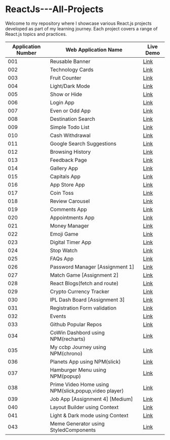 # ReactJs---All-Projects

Welcome to my repository where I showcase various React.js projects developed as part of my learning journey. Each project covers a range of React.js topics and practices.

| Application Number | Web Application Name                | Live Demo                                           |
| -------------- | ---------------------------| --------------------------------------------------- |
| 001            | Reusable Banner             | [Link](http://bvreactjs01.ccbp.tech)               |
| 002            | Technology Cards            | [Link](http://bvreactjs2.ccbp.tech)                |
| 003            | Fruit Counter               | [Link](http://bvreactjs3.ccbp.tech)                |
| 004            | Light/Dark Mode             | [Link](http://bvreactjs4.ccbp.tech)                |
| 005            | Show or Hide                | [Link](http://bvreactjs5.ccbp.tech)                |
| 006            | Login App                   | [Link](http://bvreactjs6.ccbp.tech)                |
| 007            | Even or Odd App             | [Link](http://bvreactjs7.ccbp.tech)                |
| 008            | Destination Search          | [Link](http://bvreactjs8.ccbp.tech)                |
| 009            | Simple Todo List            | [Link](http://bvreactjs9.ccbp.tech)                |
| 010            | Cash Withdrawal             | [Link](http://bvreactjs10.ccbp.tech)               |
| 011            | Google Search Suggestions    | [Link](http://bvreactjs11.ccbp.tech)               |
| 012            | Browsing History            | [Link](http://bvreactjs12.ccbp.tech)               |
| 013            | Feedback Page               | [Link](http://bvreactjs13.ccbp.tech)               |
| 014            | Gallery App                 | [Link](http://bvreactjs14.ccbp.tech)               |
| 015            | Capitals App                | [Link](http://bvreactjs15.ccbp.tech)               |
| 016            | App Store App               | [Link](http://bvreactjs16.ccbp.tech)               |
| 017            | Coin Toss                   | [Link](http://bvreactjs17.ccbp.tech)               |
| 018            | Review Carousel             | [Link](http://bvreactjs18.ccbp.tech)               |
| 019            | Comments App                | [Link](http://bvreactjs19.ccbp.tech)               |
| 020            | Appointments App            | [Link](http://bvreactjs20.ccbp.tech)               |
| 021            | Money Manager               | [Link](http://bvreactjs21.ccbp.tech)               |
| 022            | Emoji Game                  | [Link](http://bvreactjs22.ccbp.tech)               |
| 023            | Digital Timer App           | [Link](http://bvreactjs23.ccbp.tech)               |
| 024            | Stop Watch                  | [Link](http://bvreactjs24.ccbp.tech)               |
| 025            | FAQs App                    | [Link](http://bvreactjs25.ccbp.tech)               |
| 026            | Password Manager [Assignment 1] | [Link](http://bvreactjs26.ccbp.tech)            |
| 027            | Match Game [Assignment 2]   | [Link](http://bvreactjs27.ccbp.tech)               |
| 028            | React Blogs(fetch and route)| [Link](http://bvreactjs28.ccbp.tech)               |
| 029            | Crypto Currency Tracker     | [Link](http://bvreactjs29.ccbp.tech)               |
| 030            | IPL Dash Board [Assignment 3]| [Link](http://bvreactjs30.ccbp.tech)               |
| 031            | Registration Form validation| [Link](http://bvreactjs31.ccbp.tech)               |
| 032            | Events                      |  [Link](http://bvreactjs32.ccbp.tech)               |
| 033            | Github Popular Repos        |  [Link](http://bvreactjs33.ccbp.tech)               |
| 034            | CoWin Dashbord using NPM(recharts)| [Link](http://bvreactjs34.ccbp.tech)            |
| 035            | My ccbp Journey using NPM(chrono)| [Link](http://bvreactjs35.ccbp.tech)               |
| 036            | Planets App using NPM(slick) |  [Link](http://bvreactjs36.ccbp.tech)              |
| 037            | Hamburger Menu using NPM(popup) |  [Link](http://bvreactjs37.ccbp.tech)              |
| 038            | Prime Video Home using NPM(slick,popup,video player) |  [Link](http://bvreactjs38.ccbp.tech)              |
| 039            | Job App [Assignment 4] [Medium] |  [Link](http://bvreactjs39.ccbp.tech)              |
| 040            | Layout Builder using Context |  [Link](http://bvreactjs40.ccbp.tech)              |
| 041            | Light & Dark mode using Context |  [Link](http://bvreactjs41.ccbp.tech)              |
| 043            | Meme Generator using StyledComponents |  [Link](http://bvreactjs43.ccbp.tech)         |

